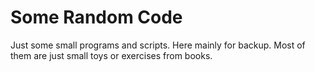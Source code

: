 Some Random Code
================

Just some small programs and scripts. Here mainly for backup.
Most of them are just small toys or exercises from books.
